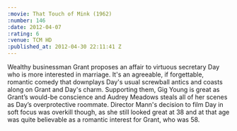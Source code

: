 ```yaml
--- 
:movie: That Touch of Mink (1962)
:number: 146
:date: 2012-04-07
:rating: 6
:venue: TCM HD
:published_at: 2012-04-30 22:11:41 Z
---
```

Wealthy businessman Grant proposes an affair to virtuous secretary Day who is more interested in marriage. It's an  agreeable, if forgettable, romantic comedy that downplays Day's usual screwball antics and coasts along on Grant and Day's charm. Supporting them, Gig Young is great as Grant’s would-be conscience and Audrey Meadows steals all of her scenes as Day’s overprotective roommate. Director Mann's decision to film Day in soft focus was overkill though, as she still looked great at 38 and at that age was quite believable as a romantic interest for Grant, who was 58. 
